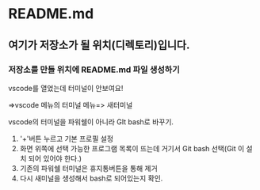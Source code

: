 # README.md

## 여기가 저장소가 될 위치(디렉토리)입니다.

### 저장소를 만들 위치에 README.md 파일 생성하기

vscode를 열었는데 터미널이 안보여요!

=>vscode 메뉴의 터미널 메뉴=> 새터미널

vscode의 터미널을 파워쉘이 아니라 GIt bash로 바꾸기.

1. '+'버튼 누르고 기본 프로필 설정
2. 화면 위쪽에 선택 가능한 프로그램 목록이 뜨는데 거기서 Git bash 선택(Git 이 설치 되어 있어야 한다.)
3. 기존의 파워쉘 터미널은 휴지통버튼을 통해 제거
4. 다시 새미널을 생성해서 bash로 되어있는지 확인.
